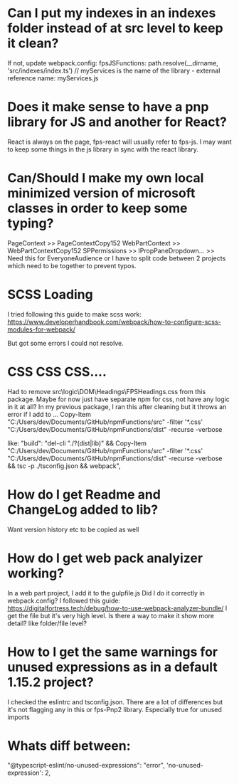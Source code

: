 # Can I put my indexes in an indexes folder instead of at src level to keep it clean?
If not, update webpack.config:  fpsJSFunctions: path.resolve(__dirname, 'src/indexes/index.ts')  // myServices is the name of the library - external reference name:  myServices.js

# Does it make sense to have a pnp library for JS and another for React?
React is always on the page, fps-react will usually refer to fps-js.
I may want to keep some things in the js library in sync with the react library.

# Can/Should I make my own local minimized version of microsoft classes in order to keep some typing?
PageContext >> PageContextCopy152
WebPartContext >> WebPartContextCopy152
SPPermissions >>
IPropPaneDropdown... >> Need this for EveryoneAudience or I have to split code between 2 projects which need to be together to prevent typos.

# SCSS Loading
I tried following this guide to make scss work:
https://www.developerhandbook.com/webpack/how-to-configure-scss-modules-for-webpack/

But got some errors I could not resolve.

# CSS CSS CSS.... 
Had to remove src\logic\DOM\Headings\FPSHeadings.css from this package.
Maybe for now just have separate npm for css, not have any logic in it at all?
In my previous package, I ran this after cleaning but it throws an error if I add to ...
Copy-Item "C:/Users/dev/Documents/GitHub/npmFunctions/src"  -filter '*.css' "C:/Users/dev/Documents/GitHub/npmFunctions/dist" -recurse -verbose

like:
"build": "del-cli \"./?(dist|lib)\" && Copy-Item \"C:/Users/dev/Documents/GitHub/npmFunctions/src\"  -filter '*.css' \"C:/Users/dev/Documents/GitHub/npmFunctions/dist\" -recurse -verbose && tsc -p ./tsconfig.json && webpack",

# How do I get Readme and ChangeLog added to lib?
Want version history etc to be copied as well

# How do I get web pack analyizer working?
In a web part project, I add it to the gulpfile.js
Did I do it correctly in webpack.config?  I followed this guide:  https://digitalfortress.tech/debug/how-to-use-webpack-analyzer-bundle/
I get the file but it's very high level.  Is there a way to make it show more detail?  like folder/file level?

# How to I get the same warnings for unused expressions as in a default 1.15.2 project?
I checked the eslintrc and tsconfig.json.  There are a lot of differences but it's not flagging any in this or fps-Pnp2 library.
Especially true for unused imports

# Whats diff between:
"@typescript-eslint/no-unused-expressions": "error",
'no-unused-expression': 2,


